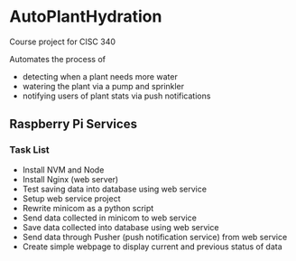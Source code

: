 # AutoPlantHydration
Course project for CISC 340

Automates the process of

- detecting when a plant needs more water
- watering the plant via a pump and sprinkler
- notifying users of plant stats via push notifications

## Raspberry Pi Services

### Task List

- Install NVM and Node
- Install Nginx (web server)
- Test saving data into database using web service
- Setup web service project
- Rewrite minicom as a python script
- Send data collected in minicom to web service
- Save data collected into database using web service
- Send data through Pusher (push notification service) from web service
- Create simple webpage to display current and previous status of data
